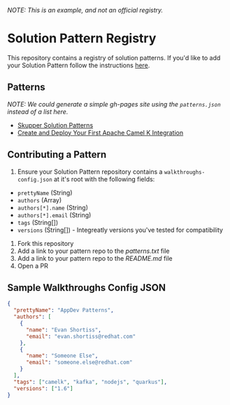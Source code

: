 _NOTE: This is an example, and not an official registry._

# Solution Pattern Registry

This repository contains a registry of solution patterns. If you'd like to add
your Solution Pattern follow the instructions [here](#contributing-a-pattern).

## Patterns

_NOTE: We could generate a simple gh-pages site using the `patterns.json` instead of a list here._

* [Skupper Solution Patterns](https://github.com/pwright/skupper-solution-pattern)
* [Create and Deploy Your First Apache Camel K Integration](https://github.com/redhat-integration/camelk-basic-solution-pattern)

## Contributing a Pattern
1. Ensure your Solution Pattern repository contains a `walkthroughs-config.json` at it's root with the following fields:
  * `prettyName` (String)
  * `authors` (Array)
  * `authors[*].name` (String)
  * `authors[*].email` (String)
  * `tags` (String[])
  * `versions` (String[]) - Integreatly versions you've tested for compatibility
1. Fork this repository
1. Add a link to your pattern repo to the *patterns.txt* file
1. Add a link to your pattern repo to the *README.md* file
1. Open a PR


## Sample Walkthroughs Config JSON
```json
{
  "prettyName": "AppDev Patterns",
  "authors": [
    {
      "name": "Evan Shortiss",
      "email": "evan.shortiss@redhat.com"
    },
    {
      "name": "Someone Else",
      "email": "someone.else@redhat.com"
    }
  ],
  "tags": ["camelk", "kafka", "nodejs", "quarkus"],
  "versions": ["1.6"]
}
```
